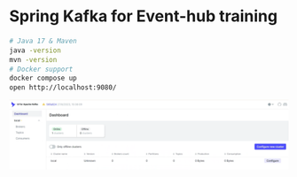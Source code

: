 # Spring Kafka for Event-hub training

```bash
# Java 17 & Maven
java -version
mvn -version
# Docker support
docker compose up
open http://localhost:9080/
```

![](expected-result.png)